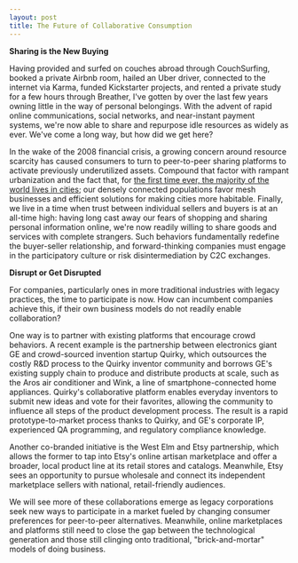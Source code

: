 ```yaml
---
layout: post
title: The Future of Collaborative Consumption
---
```


**Sharing is the New Buying**

Having provided and surfed on couches abroad through CouchSurfing, booked a private Airbnb room, hailed an Uber driver, connected to the internet via Karma, funded Kickstarter projects, and rented a private study for a few hours through Breather, I've gotten by over the last few years owning little in the way of personal belongings. With the advent of rapid online communications, social networks, and near-instant payment systems, we're now able to share and repurpose idle resources as widely as ever. We've come a long way, but how did we get here? <!-- more -->

In the wake of the 2008 financial crisis, a growing concern around resource scarcity has caused consumers to turn to peer-to-peer sharing platforms to activate previously underutilized assets. Compound that factor with rampant urbanization and the fact that, for <a href="http://www.who.int/gho/urban_health/situation_trends/urban_population_growth_text/en/" target="_blank">the first time ever, the majority of the world lives in cities</a>; our densely connected populations favor mesh businesses and efficient solutions for making cities more habitable. Finally, we live in a time when trust between individual sellers and buyers is at an all-time high: having long cast away our fears of shopping and sharing personal information online, we're now readily willing to share goods and services with complete strangers. Such behaviors fundamentally redefine the buyer-seller relationship, and forward-thinking companies must engage in the participatory culture or risk disintermediation by C2C exchanges. 

**Disrupt or Get Disrupted**

For companies, particularly ones in more traditional industries with legacy practices, the time to participate is now. How can incumbent companies achieve this, if their own business models do not readily enable collaboration? 

One way is to partner with existing platforms that encourage crowd behaviors. A recent example is the partnership between electronics giant GE and crowd-sourced invention startup Quirky, which outsources the costly R&D process to the Quirky inventor community and borrows GE's existing supply chain to produce and distribute products at scale, such as the Aros air conditioner and Wink, a line of smartphone-connected home appliances. Quirky's collaborative platform enables everyday inventors to submit new ideas and vote for their favorites, allowing the community to influence all steps of the product development process. The result is a rapid prototype-to-market process thanks to Quirky, and GE's corporate IP, experienced QA programming, and regulatory compliance knowledge. 

Another co-branded initiative is the West Elm and Etsy partnership, which allows the former to tap into Etsy's online artisan marketplace and offer a broader, local product line at its retail stores and catalogs. Meanwhile, Etsy sees an opportunity to pursue wholesale and connect its independent marketplace sellers with national, retail-friendly audiences.  

We will see more of these collaborations emerge as legacy corporations seek new ways to participate in a market fueled by changing consumer preferences for peer-to-peer alternatives. Meanwhile, online marketplaces and platforms still need to close the gap between the technological generation and those still clinging onto traditional, "brick-and-mortar" models of doing business.